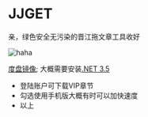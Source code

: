JJGET
======
亲，绿色安全无污染的晋江拖文章工具收好

![haha](https://img.yooooo.us/rf.jpg)

[度盘镜像](http://pan.baidu.com/s/1EikSA); 大概需要安装[.NET 3.5](http://dl.pconline.com.cn/html_2/1/82/id=38126&pn=0.html) 

* 登陆账户可下载VIP章节
* 勾选使用手机版大概有时可以加快速度
* 以上
